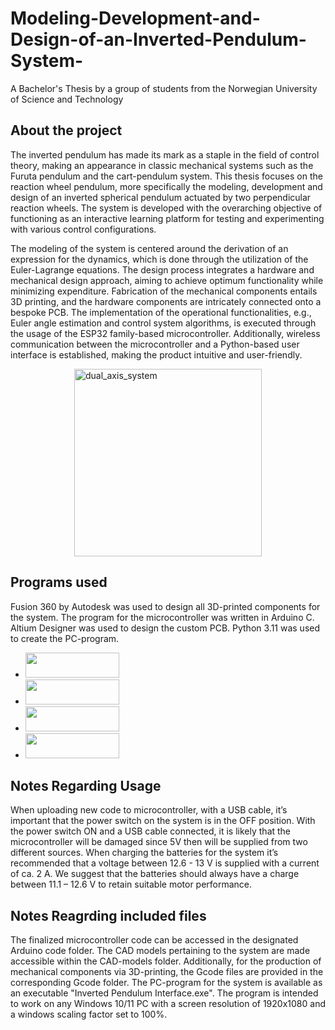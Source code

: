 # Modeling-Development-and-Design-of-an-Inverted-Pendulum-System-
A Bachelor's Thesis by a group of students from the Norwegian University of Science and Technology

## About the project
The inverted pendulum has made its mark as a staple in the field of control theory, making an appearance in classic mechanical systems such as the Furuta pendulum and the cart-pendulum system. This thesis focuses on the reaction wheel pendulum, more specifically the modeling, development and design of an inverted spherical pendulum actuated by two perpendicular reaction wheels. The system is developed with the overarching objective of functioning as an interactive learning platform for testing and experimenting with various control configurations.

The modeling of the system is centered around the derivation of an expression for the dynamics, which is done through the utilization of the Euler-Lagrange equations. The design process integrates a hardware and mechanical design approach, aiming to achieve optimum functionality while minimizing expenditure. Fabrication of the mechanical components entails 3D printing, and the hardware components are intricately connected onto a bespoke PCB. The implementation of the operational functionalities, e.g., Euler angle estimation and control system algorithms, is executed through the usage of the ESP32 family-based microcontroller. Additionally, wireless communication between the microcontroller and a Python-based user interface is established, making the product intuitive and user-friendly. 



<div style="display: flex; justify-content: center;">
  <img src="https://github.com/Ludvigvart/Modeling-Development-and-Design-of-an-Inverted-Pendulum-System-/assets/97682577/c611afdd-bf9d-439f-9153-e396584b6c3e" alt="dual_axis_system" width="300">
</div>

## Programs used
Fusion 360 by Autodesk was used to design all 3D-printed components for the system. The program for the microcontroller was written in Arduino C. Altium Designer was used to design the custom PCB.
Python 3.11 was used to create the PC-program. 
* [<a href="https://www.autodesk.no/products/fusion-360/overview"><img src="https://i0.wp.com/www.autodesk.com/products/fusion-360/blog/wp-content/uploads/2019/06/fusion-logo.png?ssl=1"  width="150" height="40"></a>](https://www.autodesk.no/products/fusion-360/overview)
* [<a href="https://www.arduino.cc/en/software"><img src="https://images.squarespace-cdn.com/content/v1/5f4fc1d00dea6b17b03f63ad/1613610070709-1IF1A6I1W246K9U3NB1P/Screen+Shot+2021-02-17+at+18.00.37.png"  width="150" height="40"></a>](https://www.arduino.cc/en/software)
* [<a href="https://www.altium.com/altium-designer"><img src="https://encrypted-tbn0.gstatic.com/images?q=tbn:ANd9GcSSSeZkUI6PymGaxIRjBVsYQfEBIH03PZB0Vg&usqp=CAU"  width="150" height="40"></a>](https://www.altium.com/altium-designer)
* [<a href="https://www.python.org/"><img src="https://www.python.org/static/community_logos/python-logo-master-v3-TM-flattened.png"  width="150" height="40"></a>](https://www.python.org/)



## Notes Regarding Usage
When uploading new code to microcontroller, with a USB cable, it’s important that the power switch on the system is in the OFF position. With the power switch ON and a USB cable connected, it is likely that the microcontroller will be damaged since 5V then will be supplied from two different sources. 
When charging the batteries for the system it’s recommended that a voltage between 12.6 - 13 V is supplied with a current of ca. 2 A. We suggest that the batteries should always have a charge between 11.1 – 12.6 V to retain suitable motor performance. 

## Notes Reagrding included files
The finalized microcontroller code can be accessed in the designated Arduino code folder. The CAD models pertaining to the system are made accessible within the CAD-models folder. Additionally, for the production of mechanical components via 3D-printing, the Gcode files are provided in the corresponding Gcode folder.
The PC-program for the system is available as an executable "Inverted Pendulum Interface.exe". The program is intended to work on any Windows 10/11 PC with a screen resolution of 1920x1080 and a windows scaling factor set to 100%.






